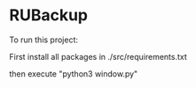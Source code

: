 # RUBackup

To run this project: 


First install all packages in ./src/requirements.txt


then execute "python3 window.py"

